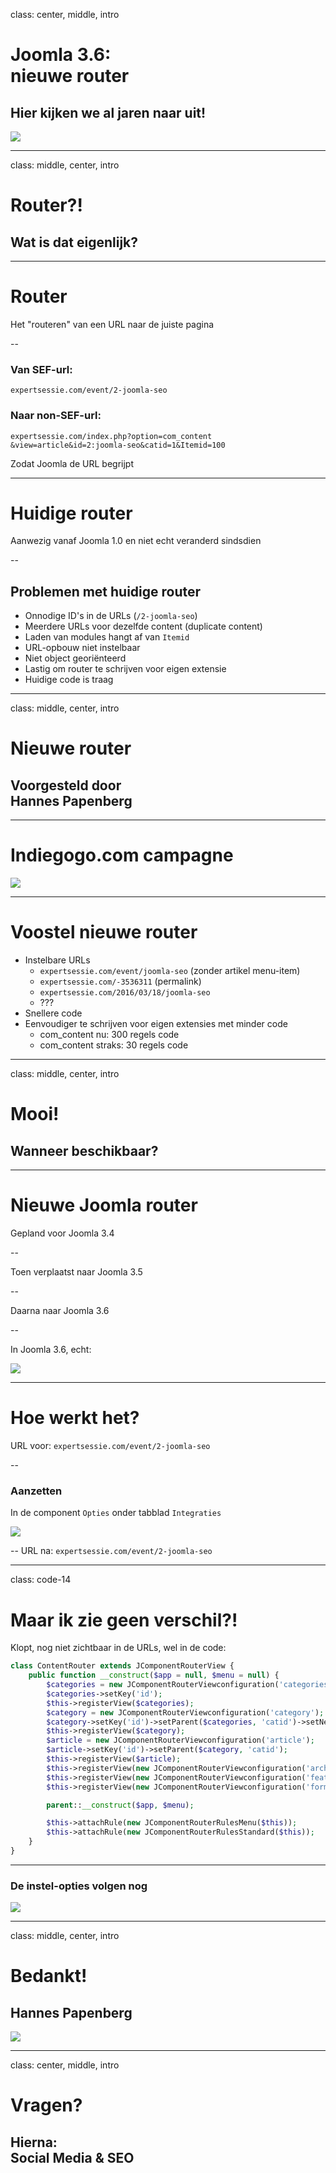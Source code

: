 class: center, middle, intro
# Joomla 3.6:<br> nieuwe router
## Hier kijken we al jaren naar uit!
<img src="/images/logos-seo.png">

---
class: middle, center, intro
# Router?!
## Wat is dat eigenlijk?

---
# Router
Het "routeren" van een URL naar de juiste pagina

--
### Van SEF-url: 
`expertsessie.com/event/2-joomla-seo`

### Naar non-SEF-url:
`expertsessie.com/index.php?option=com_content`
    `&view=article&id=2:joomla-seo&catid=1&Itemid=100`

Zodat Joomla de URL begrijpt

---
# Huidige router
Aanwezig vanaf Joomla 1.0 en niet echt veranderd sindsdien

--
## Problemen met huidige router
- Onnodige ID's in de URLs (`/2-joomla-seo`)
- Meerdere URLs voor dezelfde content (duplicate content)
- Laden van modules hangt af van `Itemid`
- URL-opbouw niet instelbaar
- Niet object georiënteerd
- Lastig om router te schrijven voor eigen extensie
- Huidige code is traag

---
class: middle, center, intro
# Nieuwe router
## Voorgesteld door<br>Hannes Papenberg

---
# Indiegogo.com campagne
<img src="joomla_seo/images/07_indiegogo.png">

---
# Voostel nieuwe router
- Instelbare URLs
    - `expertsessie.com/event/joomla-seo` (zonder artikel menu-item)
    - `expertsessie.com/-3536311` (permalink)
    - `expertsessie.com/2016/03/18/joomla-seo`
    - ???
- Snellere code
- Eenvoudiger te schrijven voor eigen extensies met minder code
    - com_content nu: 300 regels code
    - com_content straks: 30 regels code

---
class: middle, center, intro
# Mooi!
## Wanneer beschikbaar?

---
# Nieuwe Joomla router
Gepland voor Joomla 3.4

--

Toen verplaatst naar Joomla 3.5

--

Daarna naar Joomla 3.6

--

In Joomla 3.6, echt:

<img src="joomla_seo/images/07_routercommit.png">

---
# Hoe werkt het?
URL voor: `expertsessie.com/event/2-joomla-seo`

--
### Aanzetten
In de component `Opties` onder tabblad `Integraties`

<img src="joomla_seo/images/07_newrouteroption.png">

--
URL na: `expertsessie.com/event/2-joomla-seo`

---
class: code-14
# Maar ik zie geen verschil?!
Klopt, nog niet zichtbaar in de URLs, wel in de code:
``` php
class ContentRouter extends JComponentRouterView {
	public function __construct($app = null, $menu = null) {
		$categories = new JComponentRouterViewconfiguration('categories');
		$categories->setKey('id');
		$this->registerView($categories);
		$category = new JComponentRouterViewconfiguration('category');
		$category->setKey('id')->setParent($categories, 'catid')->setNestable()->addLayout('blog');
		$this->registerView($category);
		$article = new JComponentRouterViewconfiguration('article');
		$article->setKey('id')->setParent($category, 'catid');
		$this->registerView($article);
		$this->registerView(new JComponentRouterViewconfiguration('archive'));
		$this->registerView(new JComponentRouterViewconfiguration('featured'));
		$this->registerView(new JComponentRouterViewconfiguration('form'));

		parent::__construct($app, $menu);

		$this->attachRule(new JComponentRouterRulesMenu($this));
		$this->attachRule(new JComponentRouterRulesStandard($this));
	}
}
```

---
### De instel-opties volgen nog
<img src="joomla_seo/images/07_optionsvolgen.png">

---
class: middle, center, intro
# Bedankt!
## Hannes Papenberg
<img src="joomla_seo/images/07_hannesbedankt.jpg">

---
class: center, middle, intro
# Vragen?
## Hierna:<br>Social Media & SEO